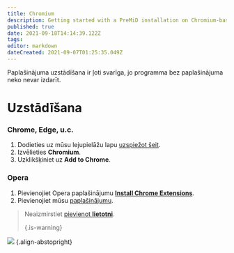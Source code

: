 ```yaml
---
title: Chromium
description: Getting started with a PreMiD installation on Chromium-based browsers
published: true
date: 2021-09-18T14:14:39.122Z
tags:
editor: markdown
dateCreated: 2021-09-07T01:25:35.049Z
---
```


Paplašinājuma uzstādīšana ir ļoti svarīga, jo programma bez paplašinājuma neko nevar izdarīt.

# Uzstādīšana
### Chrome, Edge, u.c.
1. Dodieties uz mūsu lejupielāžu lapu [uzspiežot šeit](https://premid.app/downloads).
2. Izvēlieties **Chromium**.
3. Uzklikšķiniet uz **Add to Chrome**.

### Opera
1. Pievienojiet Opera paplašinājumu **[Install Chrome Extensions](https://addons.opera.com/en/extensions/details/install-chrome-extensions/)**.
2. Pievienojiet mūsu [paplašinājumu](https://premid.app/downloads).

> Neaizmirstiet [pievienot **lietotni**](/install). 
> 
> {.is-warning}

![](https://img.icons8.com/color/2x/chrome.png) {.align-abstopright}